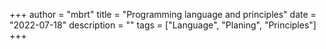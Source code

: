 +++
author = "mbrt"
title = "Programming language and principles"
date = "2022-07-18"
description = ""
tags = ["Language", "Planing", "Principles"]
+++